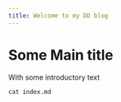 ```yaml
---
title: Welcome to my DD blog
---
```


# Some Main title

With some introductory text

```
cat index.md
```
